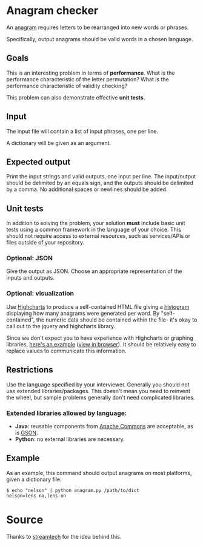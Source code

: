 Anagram checker
===============
An [anagram](https://en.wikipedia.org/wiki/Anagram) requires letters to be rearranged into new words or phrases.

Specifically, output anagrams should be valid words in a chosen language.

## Goals
This is an interesting problem in terms of **performance**. What is the performance characteristic of the letter permutation? What is the performance characteristic of validity checking?

This problem can also demonstrate effective **unit tests**.

## Input

The input file will contain a list of input phrases, one per line.

A dictionary will be given as an argument.

## Expected output

Print the input strings and valid outputs, one input per line. The input/output should be delimited by an equals sign, and the outputs should be delimited by a comma. No additional spaces or newlines should be added.

## Unit tests

In addition to solving the problem, your solution **must** include basic unit tests using a common framework in the language of your choice. This should not require access to external resources, such as services/APIs or files outside of your repository.

### Optional: JSON

Give the output as JSON. Choose an appropriate representation of the inputs and outputs.

### Optional: visualization

Use [Highcharts](http://www.highcharts.com/) to produce a self-contained HTML file giving a [histogram](http://en.wikipedia.org/wiki/Histogram) displaying how many anagrams were generated per word. By "self-contained", the numeric data should be contained within the file- it's okay to call out to the jquery and highcharts library.

Since we don't expect you to have experience with Highcharts or graphing libraries, [here's an example](visualization-example.html) ([view in browser](http://htmlpreview.github.io/?https://github.com/adhoclabs/interview-code-tests/blob/master/anagrams/visualization-example.html)). It should be relatively easy to replace values to communicate this information.

## Restrictions

Use the language specified by your interviewer. Generally you should not use extended libraries/packages. This doesn't mean you need to reinvent the wheel, but sample problems generally don't need complicated libraries.

### Extended libraries allowed by language:

* **Java**: reusable components from [Apache Commons](http://commons.apache.org/components.html) are acceptable, as is [GSON](https://code.google.com/p/google-gson/).
* **Python**: no external libraries are necessary.


## Example

As an example, this command should output anagrams on most platforms, given a dictionary file:

    $ echo "nelson" | python anagram.py /path/to/dict
    nelson=lens no,lens on

# Source
Thanks to [streamtech](http://www.streamtech.nl/problemset/148.html) for the idea behind this.
